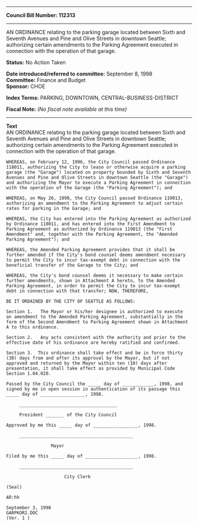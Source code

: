 * * * * *  
  
**Council Bill Number: [](#h0)[](#h2)112313**  
  
* * * * *  
  
AN ORDINANCE relating to the parking garage located between Sixth and Seventh Avenues and Pine and Olive Streets in downtown Seattle; authorizing certain amendments to the Parking Agreement executed in connection with the operation of that garage.  
  
**Status:** No Action Taken   
  
**Date introduced/referred to committee:** September 8, 1998   
**Committee:** Finance and Budget   
**Sponsor:** CHOE   
  
**Index Terms:** PARKING, DOWNTOWN, CENTRAL-BUSINESS-DISTRICT  
  
**Fiscal Note:** *(No fiscal note available at this time)*  
  
* * * * *  
  
**Text**  
    AN ORDINANCE relating to the parking garage located between Sixth and  
    Seventh Avenues and Pine and Olive Streets in downtown Seattle;  
    authorizing certain amendments to the Parking Agreement executed in  
    connection with the operation of that garage.  
  
    WHEREAS, on February 12, 1996, the City Council passed Ordinance  
    118011, authorizing the City to lease or otherwise acquire a parking  
    garage (the "Garage") located on property bounded by Sixth and Seventh  
    Avenues and Pine and Olive Streets in downtown Seattle (the "Garage")  
    and authorizing the Mayor to execute a Parking Agreement in connection  
    with the operation of the Garage (the "Parking Agreement"); and  
  
    WHEREAS, on May 26, 1998, the City Council passed Ordinance 119013,  
    authorizing an amendment to the Parking Agreement to adjust certain  
    rates for parking in the Garage; and  
  
    WHEREAS, the City has entered into the Parking Agreement as authorized  
    by Ordinance 118011, and has entered into the First Amendment to  
    Parking Agreement as authorized by Ordinance 119013 (the "First  
    Amendment" and, together with the Parking Agreement, the "Amended  
    Parking Agreement"); and  
  
    WHEREAS, the Amended Parking Agreement provides that it shall be  
    further amended if the City's bond counsel deems amendment necessary  
    to permit the City to incur tax-exempt debt in connection with the  
    beneficial transfer of the Garage to the City; and  
  
    WHEREAS, the City's bond counsel deems it necessary to make certain  
    further amendments, shown in Attachment A hereto, to the Amended  
    Parking Agreement, in order to permit the City to incur tax-exempt  
    debt in connection with that transfer; NOW, THEREFORE,  
  
    BE IT ORDAINED BY THE CITY OF SEATTLE AS FOLLOWS:  
  
    Section 1.   The Mayor or his/her designee is authorized to execute  
    an amendment to the Amended Parking Agreement, substantially in the  
    form of the Second Amendment to Parking Agreement shown in Attachment  
    A to this ordinance.  
  
    Section 2.   Any acts consistent with the authority and prior to the  
    effective date of his ordinance are hereby ratified and confirmed.  
  
    Section 3.  This ordinance shall take effect and be in force thirty  
    (30) days from and after its approval by the Mayor, but if not  
    approved and returned by the Mayor within ten (10) days after  
    presentation, it shall take effect as provided by Municipal Code  
    Section 1.04.020.  
  
    Passed by the City Council the _____ day of ____________, 1998, and  
    signed by me in open session in authentication of its passage this  
    _____ day of _________________, 1998.  
  
         _____________________________________  
  
         President _______ of the City Council  
  
    Approved by me this _____ day of _________________, 1998.  
  
         ___________________________________________  
  
                     Mayor  
  
    Filed by me this _____ day of ____________________, 1998.  
  
         ___________________________________________  
  
                          City Clerk  
  
    (Seal)  
  
    AR:hh  
  
    September 3, 1998  
    GARPKOR2.DOC  
    (Ver. 1 )  
